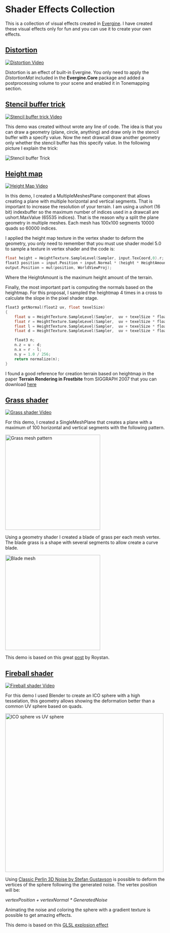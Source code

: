 # Shader Effects Collection
This is a collection of visual effects created in [Evergine](https://evergine.com/). I have created these visual effects only for fun and you can use it to create your own effects.

## [Distortion](Distortion/)
[![Distortion Video](Images/DistortionVideo.png)](https://www.youtube.com/watch?v=_LkSGxI8xbE)

Distortion is an effect of built-in Evergine. You only need to apply the _DistortionMat_ included in the **Evergine.Core** package and added a postprocessing volume to your scene and enabled it in Tonemapping section.

## [Stencil buffer trick](StencilBuffer/)
[![Stencil buffer trick Video](Images/StencilTrickVideo.png)](https://www.youtube.com/watch?v=unQRQKMhPYo)

This demo was created without wrote any line of code. The idea is that you can draw a geometry (plane, circle, anything) and draw only in the stencil buffer with a specify value. Now the next drawcall draw another geometry only whether the stencil buffer has this specify value. In the following picture I explain the trick:

![Stencil buffer Trick](Images/StencilBufferTrick.png)

## [Height map](HeightMap/)
[![Height Map Video](Images/HeightmapVideo.png)](https://www.youtube.com/watch?v=XSc4HVF5V8g)

In this demo, I created a MultipleMeshesPlane component that allows creating a plane with multiple horizontal and vertical segments. That is important to increase the resolution of your terrain. I am using a ushort (16 bit) indexbuffer so the maximum number of indices used in a drawcall are ushort.MaxValue (65535 indices). That is the reason why a split the plane geometry in multiple meshes. Each mesh has 100x100 segments 10000 quads so 60000 indices.

I applied the height map texture in the vertex shader to deform the geometry, you only need to remember that you must use shader model 5.0 to sample a texture in vertex shader and the code is:

```cpp
float height = HeightTexture.SampleLevel(Sampler, input.TexCoord,0).r;
float3 position = input.Position + input.Normal * (height * HeightAmount);
output.Position = mul(position, WorldViewProj);		
```
Where the HeightAmount is the maximum height amount of the terrain.

Finally, the most important part is computing the normals based on the heightmap. For this proposal, I sampled the heightmap 4 times in a cross to calculate the slope in the pixel shader stage.

```cpp
float3 getNormal(float2 uv, float texelSize) 
{
    float u = HeightTexture.SampleLevel(Sampler,  uv + texelSize * float2(0.0, -1.0), 0).r;
    float r = HeightTexture.SampleLevel(Sampler,  uv + texelSize * float2(-1.0, 0.0),0).r;
    float l = HeightTexture.SampleLevel(Sampler,  uv + texelSize * float2(1.0, 0.0),0).r;
    float d = HeightTexture.SampleLevel(Sampler,  uv + texelSize * float2(0.0, 1.0),0).r;

    float3 n;
    n.z = u - d;
    n.x = r - l;
    n.y = 1.0 / 256;
    return normalize(n);
}
```
I found a good reference for creation terrain based on heightmap in the paper **Terrain Rendering in Frostbite** from SIGGRAPH 2007 that you can download [here](http://citeseerx.ist.psu.edu/viewdoc/download?doi=10.1.1.161.8979&rep=rep1&type=pdf)

## [Grass shader](Grass/)
[![Grass shader Video](Images/GrassVideo.png)](https://www.youtube.com/watch?v=yJBb9ijypsI)

For this demo, I created a SingleMeshPlane that creates a plane with a maximum of 100 horizontal and vertical segments with the following pattern.

<img src="Images/grassMeshPattern.png" alt="Grass mesh pattern" width="300"/>

Using a geometry shader I created a blade of grass per each mesh vertex. The blade grass is a shape with several segments to allow create a curve blade.

<img src="https://roystan.net/media/tutorials/grass/grass-construction.gif" alt="Blade mesh" width="300"/>

This demo is based on this great [post](https://roystan.net/articles/grass-shader.html) by Roystan.

## [Fireball shader](Fireball/)
[![Fireball shader Video](Images/ExplosionVideo.png)](https://youtu.be/GTiWvuKpxJM)

For this demo I used Blender to create an ICO sphere with a high tesselation, this geometry allows showing the deformation better than a common UV sphere based on quads.

<img src="Images/ICOSphere.png" alt="ICO sphere vs UV sphere" width="500"/>

Using [Classic Perlin 3D Noise by Stefan Gustavson](https://weber.itn.liu.se/~stegu/simplexnoise/simplexnoise.pdf) is possible to deform the vertices of the sphere following the generated noise. The vertex position will be:

_vertexPosition + vertexNormal * GeneratedNoise_

Animating the noise and coloring the sphere with a gradient texture is possible to get amazing effects.

This demo is based on this [GLSL explosion effect](https://www.clicktorelease.com/code/perlin/explosion.html)